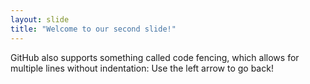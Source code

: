 ```yaml
---
layout: slide
title: "Welcome to our second slide!"
---
```

GitHub also supports something called code fencing, which allows for multiple lines without indentation:
Use the left arrow to go back!
